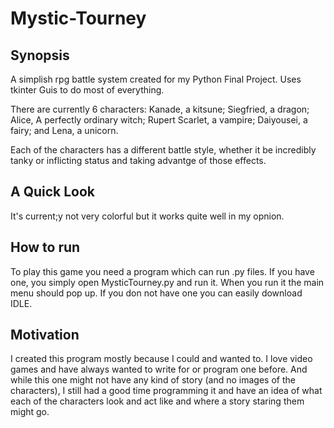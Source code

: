 # Mystic-Tourney
## Synopsis
A simplish rpg battle system created for my Python Final Project. Uses tkinter Guis to do most of everything.

There are currently 6 characters: Kanade, a kitsune; Siegfried, a dragon; Alice, A perfectly ordinary witch; Rupert Scarlet, a vampire; Daiyousei, a fairy; and Lena, a unicorn.

Each of the characters has a different battle style, whether it be incredibly tanky or inflicting status and taking advantge of those effects.

## A Quick Look
It's current;y not very colorful but it works quite well in my opnion.

## How to run
To play this game you need a program which can run .py files. If you have one, you simply open MysticTourney.py and run it. When you run it the main menu should pop up. If you don not have one you can easily download IDLE.
## Motivation
I created this program mostly because I could and wanted to. I love video games and have always wanted to write for or program one before. And while this one might not have any kind of story (and no images of the characters), I still had a good time programming it and have an idea of what each of the characters look and act like and where a story staring them might go.
